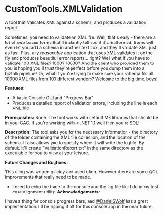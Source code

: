 # CustomTools.XMLValidation
A tool that Validates XML against a schema, and produces a validation report.

Sometimes, you need to validate an XML file. Well, that's easy - there are a lot of web based forms that'll instantly tell you if it's malformed. Some will even let you add a schema in another text box, and they'll validate XML just as fast. Plus, any *reasonable* application that uses XML validates it on the fly and produces beautiful error reports... right?
Well what if you have to validate 100 XML files? 1000? 10000? And the client who provided them to you is hoping you'll trust they're perfect before you dump them into a biztalk pipeline? Or, what if you're trying to make sure your schema fits all 10000 XML files from 100 different vendors? Welcome to the big time, boys!

**Features:**
* A basic Console GUI and "Progress Bar" 
* Produces a detailed report of validation errors, including the line in each XML file

**Prerequisites:**
None. The tool works with default MS libraries that should be in your GAC. If you're working with < .NET 1.1 well then you're SOL!

**Description:**
The tool asks you for the necessary information - the directory of the folder containing the XML file collection, and the location of the schema. It also allows you to specify where it will write the logfile. By default, it'll create "ValidationReport.txt" in the same directory as the executable for you to view at your leisure.

**Future Changes and Bugfixes:**

This thing was written quickly and used often. However there are some QOL improvements that really need to be made.
* I need to echo the trace to the console and the log file like I do in my test case alignment utility.
**Acknowledgements:**

I have a thing for console progress bars, and [@DanielSWolf](https://gist.github.com/DanielSWolf) has a great implementation. I'll be ripping it off for this console app in the near future.
